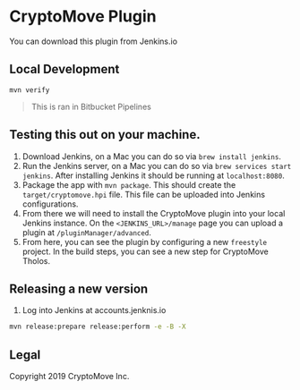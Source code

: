 # CryptoMove Plugin

You can download this plugin from Jenkins.io

## Local Development

```
mvn verify
```

> This is ran in Bitbucket Pipelines

## Testing this out on your machine.

1. Download Jenkins, on a Mac you can do so via `brew install jenkins`.
2. Run the Jenkins server, on a Mac you can do so via
   `brew services start jenkins`. After installing Jenkins it should be
   running at `localhost:8080`.
3. Package the app with `mvn package`. This should create the
   `target/cryptomove.hpi` file. This file can be uploaded into Jenkins
   configurations.
4. From there we will need to install the CryptoMove plugin into your local
   Jenkins instance. On the `<JENKINS_URL>/manage` page you can upload a
   plugin at `/pluginManager/advanced`.
5. From here, you can see the plugin by configuring a new `freestyle`
   project. In the build steps, you can see a new step for CryptoMove Tholos.

## Releasing a new version

1. Log into Jenkins at accounts.jenknis.io

```bash
mvn release:prepare release:perform -e -B -X
```

## Legal

Copyright 2019 CryptoMove Inc.
